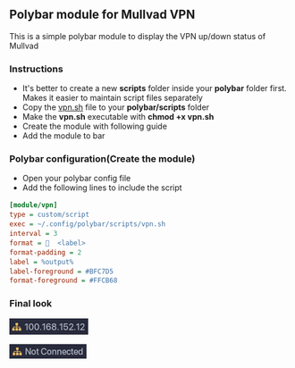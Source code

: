 ## Polybar module for Mullvad VPN

This is a simple polybar module to display the VPN up/down status of Mullvad

### Instructions

+ It's better to create a new **scripts** folder inside your **polybar** folder first. Makes it easier to maintain script files separately
+ Copy the [vpn.sh](https://github.com/yasanthachamara/polybar-mullvad/blob/master/vpn.sh) file to your **polybar/scripts** folder
+ Make the **vpn.sh** executable with **chmod +x vpn.sh**
+ Create the module with following guide
+ Add the module to bar

### Polybar configuration(Create the module)

+ Open your polybar config file
+ Add the following lines to include the script

```ini
[module/vpn]
type = custom/script
exec = ~/.config/polybar/scripts/vpn.sh
interval = 3
format =   <label>
format-padding = 2
label = %output%
label-foreground = #BFC7D5
format-foreground = #FFCB68
```

### Final look

<p>
<img src=".assets/vpn-connected.png" />
</p>
<p>
<img src=".assets/vpn-not-connected.png" />
</p>

